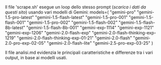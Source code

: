 Il file 'scrape.sh' esegue un loop dello stesso prompt (_scarica i dati da questi sito_) usando vari modelli di Gemini: 
models=(
    "gemini-pro"
    "gemini-1.5-pro-latest"
    "gemini-1.5-flash-latest"
    "gemini-1.5-pro-001"
    "gemini-1.5-flash-001"
    "gemini-1.5-pro-002"
    "gemini-1.5-flash-002"
    "gemini-1.5-flash-8b-latest"
    "gemini-1.5-flash-8b-001"
    "gemini-exp-1114"
    "gemini-exp-1121"
    "gemini-exp-1206"
    "gemini-2.0-flash-exp"
    "gemini-2.0-flash-thinking-exp-1219"
    "gemini-2.0-flash-thinking-exp-01-21"
    "gemini-2.0-flash"
    "gemini-2.0-pro-exp-02-05"
    "gemini-2.0-flash-lite"
    "gemini-2.5-pro-exp-03-25"
)

Il file analisi.md evidenzia le principali caratteristiche e differenze tra i vari output, in base ai modelli usati.

